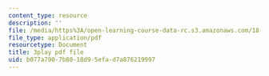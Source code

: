 ```yaml
---
content_type: resource
description: ''
file: /media/https%3A/open-learning-course-data-rc.s3.amazonaws.com/18-01sc-single-variable-calculus-fall-2010/b077a7907b8018d95efad7a876219997_7K1sB05pE0A.pdf
file_type: application/pdf
resourcetype: Document
title: 3play pdf file
uid: b077a790-7b80-18d9-5efa-d7a876219997
---
```

